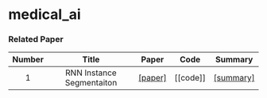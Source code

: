 # medical_ai

### Related Paper
Number | Title | Paper | Code | Summary
:---: | :---: | :---: | :---: | :---:
1 | RNN Instance Segmentaiton | [[paper]](https://arxiv.org/pdf/1511.08250.pdf) | [[code]] | [[summary]](https://jihun222.notion.site/Recurrent-Instance-Segmentation-04951c0f84884c919ba261590dda2498)
